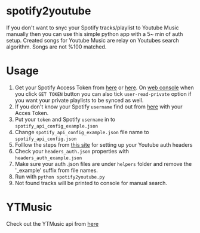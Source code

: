 # spotify2youtube
If you don't want to snyc your Spotify tracks/playlist to Youtube Music manually then you can use this simple python app with a 5~ min of auth setup.
Created songs for Youtube Music are relay on Youtubes search algorithm. Songs are not %100 matched.

# Usage

1. Get your Spotify Access Token from [here](https://developer.spotify.com/console/get-current-user/) or [here](https://developer.spotify.com/documentation/web-playback-sdk/quick-start/). On [web console](https://developer.spotify.com/console/get-current-user/) when you click `GET TOKEN` button you can also tick `user-read-private` option if you want your private playlists to be synced as well.
1. If you don't know your Spotify `username` find out from [here](https://developer.spotify.com/console/get-current-user/) with your Acces Token.
1. Put your `token` and Spotify `username` in to `spotify_api_config_example.json`
1. Change `spotify_api_config_example.json` file name to `spotify_api_config.json`
1. Folllow the steps from [this site](https://ytmusicapi.readthedocs.io/en/latest/setup.html) for setting up your Youtube auth headers 
1. Check your `headers_auth.json` properties with `headers_auth_example.json`
1. Make sure your auth .json files are under `helpers` folder and remove the '_example' suffix from file names.
1. Run with `python spotify2youtube.py`
1. Not found tracks will be printed to console for manual search.

# YTMusic

Check out the YTMusic api from [here](https://github.com/sigma67/ytmusicapi)